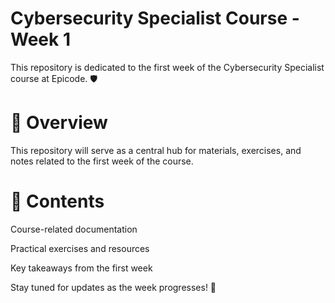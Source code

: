# Cybersecurity Specialist Course - Week 1
This repository is dedicated to the first week of the Cybersecurity Specialist course at Epicode. 🛡️

# 📌 Overview

This repository will serve as a central hub for materials, exercises, and notes related to the first week of the course.

# 📂 Contents

Course-related documentation

Practical exercises and resources

Key takeaways from the first week

Stay tuned for updates as the week progresses! 🚀

